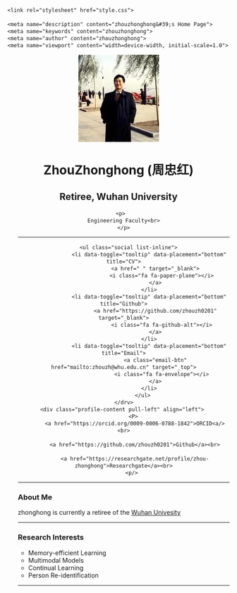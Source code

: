 <html><head><meta http-equiv="Content-Type" content="text/html; charset=UTF-8">
    <title>zhouzhonghong's Home Page</title>

    <link rel="stylesheet" href="style.css">
    
    <meta name="description" content="zhouzhonghong&#39;s Home Page">
    <meta name="keywords" content="zhouzhonghong">
    <meta name="author" content="zhouzhonghong">
    <meta name="viewport" content="width=device-width, initial-scale=1.0">


























</head>

<body>
 <!-- ******HEADER****** -->
  <header class="header">
  <div class="container"> 
    <img class="profile-image img-responsive pull-left" src="xiaohong2.png" alt="ZhouZhonghong">
 <!-- <div class="profile-content pull-center"> -->    
 <div class="profile-content pull-center" align="center">  
    <h1 class="name">ZhouZhonghong (周忠红)</h1>  
    <h2 class="desc"> Retiree, Wuhan University</h2>
    <ul class="social list-inline"> 
     
    <p>  
    Engineering Faculty<br>
    </p>
 <hr noshade="">
    <div class="container"> 
     
       <ul class="social list-inline">
                    <li data-toggle="tooltip" data-placement="bottom" title="CV">
                        <a href=" " target="_blank">
                            <i class="fa fa-paper-plane"></i>
                        </a>
                    </li>
                    <li data-toggle="tooltip" data-placement="bottom" title="Github">
                        <a href="https://github.com/zhouzh0201" target="_blank">
                            <i class="fa fa-github-alt"></i>
                        </a>
                    </li>
                    <li data-toggle="tooltip" data-placement="bottom" title="Email">
                        <a class="email-btn" href="mailto:zhouzh@whu.edu.cn" target="_top">
                            <i class="fa fa-envelope"></i>
                        </a>
                    </li>
                </ul>
          </drv>      
        <div class="profile-content pull-left" align="left">     
          <P>
           <a href="https://orcid.org/0009-0006-0788-1842">ORCID<a/><br>
      
           <a href="https://github.com/zhouzh0201">Github</a><br>
      
           <a href="https://researchgate.net/profile/zhou-zhonghong">Researchgate</a><br>
         <p/>
   
        
   
 

 

<hr noshade="">
 <div class="profile-content pull-left" align="left">  
<p>
<h3>About Me</h3>   
zhonghong is currently a retiree of the <a href="https://whu.edu.cn/">Wuhan Univesity</a>
<p/>
<hr noshade="">
<h3> Research Interests </h3>

<ul>
    <li>  Memory-efficient Learning </li>
    <li>  Multimodal Models </li>
    <li>  Continual Learning </li>
    <li>  Person Re-identification </li>
</ul>
<hr noshade="">
 
 

